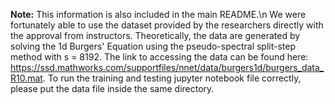 **Note:** This information is also included in the main README.\n
We were fortunately able to use the dataset provided by the researchers directly with the approval from instructors. 
Theoretically, the data are generated by solving the 1d Burgers' Equation using the pseudo-spectral split-step method with s = 8192. 
The link to accessing the data can be found here: https://ssd.mathworks.com/supportfiles/nnet/data/burgers1d/burgers_data_R10.mat. 
To run the training and testing jupyter notebook file correctly, please put the data file inside the same directory.
